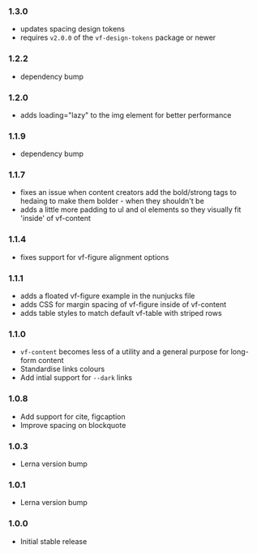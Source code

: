 ### 1.3.0

* updates spacing design tokens
* requires `v2.0.0` of the `vf-design-tokens` package or newer

### 1.2.2

* dependency bump

### 1.2.0

* adds loading="lazy" to the img element for better performance

### 1.1.9

* dependency bump

### 1.1.7

* fixes an issue when content creators add the bold/strong tags to hedaing to make them bolder - when they shouldn't be
* adds a little more padding to ul and ol elements so they visually fit 'inside' of vf-content

### 1.1.4

* fixes support for vf-figure alignment options

### 1.1.1

* adds a floated vf-figure example in the nunjucks file
* adds CSS for margin spacing of vf-figure inside of vf-content
* adds table styles to match default vf-table with striped rows

### 1.1.0

* `vf-content` becomes less of a utility and a general purpose for long-form content
* Standardise links colours
* Add intial support for `--dark` links

### 1.0.8

* Add support for cite, figcaption
* Improve spacing on blockquote

### 1.0.3

* Lerna version bump

### 1.0.1

* Lerna version bump

### 1.0.0

* Initial stable release

